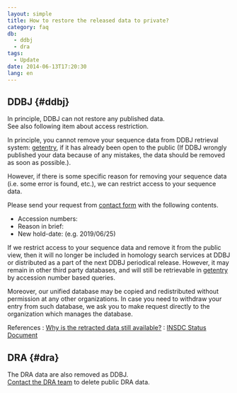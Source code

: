 ```yaml
---
layout: simple
title: How to restore the released data to private?
category: faq
db:
  - ddbj
  - dra
tags: 
  - Update
date: 2014-06-13T17:20:30
lang: en
---
```


## DDBJ {#ddbj}

In principle, DDBJ can not restore any published data.    
See also following item about access restriction. 

In principle, you cannot remove your sequence data from DDBJ retrieval system: [getentry](http://getentry.ddbj.nig.ac.jp/top-e.html), if it has already been open to the public (If DDBJ wrongly published your data because of any mistakes, the data should be removed as soon as possible.). 

However, if there is some specific reason for removing your sequence data (i.e. some error is found, etc.), we can restrict access to your sequence data. 

Please send your request from [contact form](/contact-ddbj-e.html#to-ddbj) with the following contents.
 - Accession numbers:
 - Reason in brief:
 - New hold-date: (e.g. 2019/06/25)

If we restrict access to your sequence data and remove it from the public view, then it will no longer be included in homology search services at DDBJ or distributed as a part of the next DDBJ periodical release. However, it may remain in other third party databases, and will still be retrievable in [getentry](http://getentry.ddbj.nig.ac.jp/top-e.html) by accession number based queries. 


Moreover, our unified database may be copied and redistributed without permission at any other organizations. In case you need to withdraw your entry from such database, we ask you to make request directly to the organization which manages the database.

References
: [Why is the retracted data still available?](/faq/en/why-retracted-data-available-e.html)
: [INSDC Status Document](/about/insdc-status-e)

## DRA {#dra}

The DRA data are also removed as DDBJ.    
[Contact the DRA team](https://forms.gle/d9cZxyzQzxPMSqW59) to delete public DRA data.
